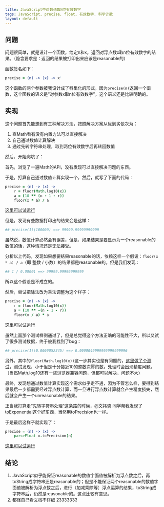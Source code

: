 ```yaml
---
title: JavaScript中对数值取N位有效数字
tags: JavaScript, precise, float, 有效数字, 科学计数
layout: default
---
```


问题
----

问题很简单，就是设计一个函数，给定n和x，返回对浮点数x取n位有效数字的结果。（隐含要求是：返回的结果被打印出来应该是reasonable的）

函数签名如下：

```coffeescript
precise = (n) -> (x) -> x'
```

这个函数的两个参数被我设计成了科里化的形式，因为`precise(n)`返回一个函数，这个函数的语义是“对参数x取n位有效数字”，这个语义还是比较明确的。

实现
----

这个问题首先能想到有三种解决方法，按照解决方案从优到劣依次为：

1. 查Math看有没有内置方法可以直接解决
2. 自己通过数值计算解决
3. 通过先转字符串处理，取到两位有效数字后再转回数值

然后，开始爬坑了：

首先，浏览了一遍Math的API，没有发现可以直接解决问题的东西。

于是，打算自己通过数值计算实现一个，然后，就写了下面的代码：

```coffeescript
precise = (n) -> (x) ->
	r = floor(Math.log10(x))
	a = (10 ** (n - 1 - r))
	floor(x * a) / a
```

[这里可以试运行](https://blog.luo.xyz/try_coffee?#cHJlY2lzZSA9IChuKSAtPiAoeCkgLT4KCXIgPSBmbG9vcihNYXRoLmxvZzEwKHgpKQoJYSA9ICgxMCAqKiAobiAtIDEgLSByKSkKCWZsb29yKHggKiBhKSAvIGEKCmxvZyAtPiBwcmVjaXNlKDIpKDAuMTIzNDUpCmxvZyAtPiBwcmVjaXNlKDIpKDEuMjM0NSkKbG9nIC0+IHByZWNpc2UoMikoMTIzLjQ1KQoKbG9nIC0+IDEgLyAwLjAwMDAxCiNuIC0gMSAtIHIgPT0gLTUKI2Zsb29yKHggKiBhKSA9PSAxCmxvZyAtPiBwcmVjaXNlKDEpKDEwMDAwMCk=)

但是，发现有些数据打印出的结果会是这样：

```coffeescript
## precise(1)(100000) ==> 99999.99999999999
```

虽然说，数值计算必然会有误差，但是，如果结果是要显示为一个reasonable的数值的话，这种情况还是无法接受。

分析以上代码，发现如果想要结果reasonable的话，依赖这样一个假设：`floor(x * a) / a`（即 整数 / 小数）的结果都是reasonable的。但是我们发现：

```coffeescript
## 1 / 0.00001 ==> 99999.99999999999
```

所以这个假设是不成立的。

然后，尝试把除法改为乘法调整为这个样子：

```coffeescript
precise = (n) -> (x) ->
	r = floor(Math.log10(x))
	a = (10 ** -(n - 1 - r))
	floor(x / a) * a
```

[这里可以试运行](https://blog.luo.xyz/try_coffee?#cHJlY2lzZSA9IChuKSAtPiAoeCkgLT4KCXIgPSBmbG9vcihNYXRoLmxvZzEwKHgpKQoJYSA9ICgxMCAqKiAtKG4gLSAxIC0gcikpCglmbG9vcih4IC8gYSkgKiBhCgpsb2cgLT4gcHJlY2lzZSgyKSgwLjEyMzQ1KQpsb2cgLT4gcHJlY2lzZSgyKSgxLjIzNDUpCmxvZyAtPiBwcmVjaXNlKDIpKDEyMy40NSkKCmxvZyAtPiBwcmVjaXNlKDEpKDEwMDAwMCkKbG9nIC0+IHByZWNpc2UoMSkoMC4wMDAwMDUyMzQ1KQ==)

虽然上面那个测试样例通过了，但是总觉得这个方法正确的可能性不大，所以又试了很多测试数据，终于被我找到了bug：

```coffeescript
## precise(1)(0.0000052345) ==> 0.0000049999999999999996
```

另外，其中的`floor(Math.log10(x))`这一步其实也是有问题的，[这里做了个测试](https://blog.luo.xyz/try_coffee?#ZiA9ICh4KSAtPiBmbG9vcihNYXRoLmxvZzEwKHgpKQoKYSA9IG1hcCgoaSkgLT4gMTAgKiogaSkgcmFuZ2UoMzApCmxvZyAtPiBsaXN0IGEKbG9nIGFsbCgoeCkgLT4gMTAgKiogZih4KSA9PSB4KSBhCgpiID0gbWFwKChpKSAtPiAxMCAqKiBpIC0gMWUtMTApIHJhbmdlKDEwKQpsb2cgLT4gbGlzdCBiCmxvZyBsaXN0IG1hcCgoeCkgLT4gMTAgKiogZih4KSA8IHgpIGIK)，测试发现，小于但是十分接近10的整数次幂的数，处理时会出现精度问题。（当然Math.log10还有一些浏览器兼容问题，但都可以解决，问题不大）

最终，发现想通过数值计算实现这个需求似乎走不通，因为不管怎么样，要得到结果最后一步都需要经过浮点数计算，而一旦进行浮点数计算就会产生精度损失，然后就会产生一个unreasonable的结果。

正当我打算走“先转字符串处理”这条路的时候，@文祎骁 同学帮我发现了toExponential这个好东西，当然用toPrecision也一样。

于是最后这样子就实现了：

```coffeescript
precise = (n) -> (x) ->
	parseFloat x.toPrecision(n)
```

[这里可以试运行](https://blog.luo.xyz/try_coffee?#cHJlY2lzZSA9IChuKSAtPiAoeCkgLT4KCXBhcnNlRmxvYXQgeC50b1ByZWNpc2lvbihuKQoKbG9nIC0+IHByZWNpc2UoMSkoMTAwMDAwKQpsb2cgLT4gcHJlY2lzZSgxKSgwLjAwMDAwNTIzNDUpCgpsb2cgLT4gcHJlY2lzZSgyKSgwLjEyMzQ1KQpsb2cgLT4gcHJlY2lzZSgyKSgxLjIzNDUpCmxvZyAtPiBwcmVjaXNlKDIpKDEyMy40NSk=)

结论
----

1. JavaScript似乎能保证reasonable的数值字面值被解析为浮点数之后，再toString成字符串还是reasonable的；但是不能保证两个reasonable的数值字面值被解析为浮点数之后，进行（加减乘除等）浮点运算的结果，toString成字符串后，仍然是reasonable的。这点比较有意思。
2. 都怪自己看文档不仔细 23333333
